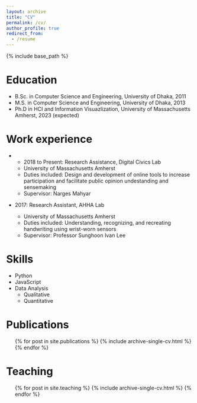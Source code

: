 ```yaml
---
layout: archive
title: "CV"
permalink: /cv/
author_profile: true
redirect_from:
  - /resume
---
```


{% include base_path %}

Education
======
* B.Sc. in Computer Science and Engineering, University of Dhaka, 2011
* M.S. in Computer Science and Engineering, University of Dhaka, 2013
* Ph.D in HCI and Information Visuazlization, University of Massachusetts Amherst, 2023 (expected)

Work experience
======
* * 2018 to Present: Research Assistance, Digital Civics Lab 
  * University of Massachusetts Amherst
  * Duties included: Design and development of online tools to increase participation and facilitate public opinion undestanding and sensemaking
  * Supervisor: Narges Mahyar

* 2017: Research Assistant, AHHA Lab
  * University of Massachusetts Amherst
  * Duties included: Understanding, recognizing, and recreating handwriting using wrist-worn sensors 
  * Supervisor: Professor Sunghoon Ivan Lee
  
Skills
======
* Python 
* JavaScript
* Data Analysis
  * Qualitative
  * Quantitative

Publications
======
  <ul>{% for post in site.publications %}
    {% include archive-single-cv.html %}
  {% endfor %}</ul>
  
Teaching
======
  <ul>{% for post in site.teaching %}
    {% include archive-single-cv.html %}
  {% endfor %}</ul>

